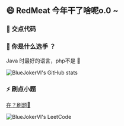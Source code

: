 ## 😄 RedMeat 今年干了啥呢o.0 ~ 
### 🌱 交点代码 



### 🔭 你是什么选手 ？

Java 时最好的语言，php不是 🤤

![BlueJokerVI's GitHub stats](https://github-readme-stats.vercel.app/api/top-langs/?username=BlueJokerVI&hide_title=true&hide_border=true&layout=compact&theme=synthwave&locale=cn&card_width=600px)

### ⚡ 刷点小题 

[在？刷题🤺](https://leetcode.cn/u/bai-ai-ai/)

![BlueJokerVI's LeetCode](https://leetcard.jacoblin.cool/bai-ai-ai?site=cn&theme=nord&ext=heatmap&hide=easy-solved-count,medium-solved-count,hard-solved-count&width=600)
